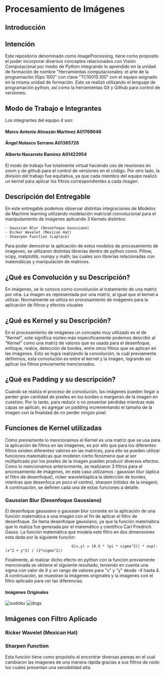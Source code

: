 # Procesamiento de Imágenes
## Introducción
## Intención
Este repositorio denominado como ImageProcessing, tiene como proposito el poder incorporar diversos conceptos relacionados con Visión Computacional por medio de Python integrando lo aprendido en la unidad de formación de nombre "Herramientas computacionales: el arte de la programación (Gpo 100)" con clave "TC1001S.100" con el equipo asignado en la misma unidad de formación.
Esto se realizó utilizando el lenguaje de programación python, así como la herramientas Git y Github para control de versiones.
## Modo de Trabajo e Integrantes
Los integrantes del equipo 4 son:
#### Marco Antonio Almazán Martínez A01769046
#### Ángel Nolasco Serrano A01365726
#### Alberto Navarrete Ramírez A01422954

El modo de trabajo fue totalmente virtual haciendo uso de reuniones en zoom y de github para el control de versiones en el código. Por otro lado, la división del trabajo fue equitativa, ya que cada miembro del equipo realizó un kernel para aplicar los filtros correspondientes a cada imagen.
## Descripción del Entregable
En este entregable podemos observar distintas integraciones de Modelos de Machine learning utilizando modelación matricial convolucional para el manipulamiento de imágenes aplicando 3 Kernels distintos:

    - Gaussian Blur (Desenfoque Gaussiano)
    - Ricker Wavelet (Mexican Hat)
    - Shaarpen Function (Laplace)

Para poder demostrar la aplicación de estos modelos de procesamiento de imagenes, se utilizaron distintas librerias dentro de python como: Pillow, scipy, matplotlib, numpy y math; las cuales son librerias relacionadas con matemáticas y manipulación de matrices.
## ¿Qué es Convolución y su Descripción?
En imágenes, se le conoce como convolución al tratamiento de una matríz por otra. La imagen es representada por una matríz, al igual que
el kernel a utilizar. Normalmente se utiliza en procesamiento de imágenes para la aplicación de filtros y efectos visuales 
## ¿Qué es Kernel y su Descripción?
En el procesamiento de imágenes un concepto muy utilizado es el de "Kernel", este significa núcleo más especificamente podemos describir al "Kernel" como una matriz de valores que es usada para el desenfoque, enfoque, realce, detección de bordes, entre otros filtros que se aplican en las imágenes. Esto se logra realizando la convolución, la cuál previamente definimos, esta convolución es entre el kernel y la imagen, logrando así aplicar los filtros previamente mencionados.
## ¿Qué es Padding y su descripción?
Cuando se realiza el proceso de convolución, las imágenes pueden llegar a perder gran cantidad de pixeles en los bordes o margenes de la imagen en cuestión. Por lo tanto, para reducir o no presentar pérdidas mientras más capas se aplican, es agregar un padding incrementando el tamaño de la imagen con la finalidad de no perder ningún píxel.
## Funciones de Kernel utilizadas
Cómo previamente lo mencionamos el Kernel es una matriz que se usa para la aplicación de filtros en las imágenes, es por ello que para los diferentes filtros existen diferentes valores en las matrices, para ello se pueden utilizar funciones matemáticas que modelen cierto fenómeno que al ser múltiplicado por los píxeles de la imagen pueden producir diversos efectos. Como lo mencionamos anteriormente, se realizaron 3 filtros para el procesamiento de imágenes, en este caso utilizamos : gaussian blur (aplica el filtro de desenfoque), ricker wavelet(aplica la detección de bordes, mientras que desenfoca un poco el centro), sharpen (nitidez de la imagen). A continuación, se definen cada una de estas funciones a detalle.
### Gaussian Blur (Desenfoque Gaussiano)
El desenfoque gaussiano o gaussian blur consiste en la aplicación de una función matemática a una imagen con el fin de aplicar el filtro de desenfoque. Se llama desenfoque gaussiano, ya que la función matemática que lo realiza fue generada por el matemático y científico Carl Friedrich Gauss. La función matemática que modela este filtro en dos dimensiones esta dada por la siguiente función: 

                                  G(x,y) = (0.5 * (pi * sigma^2)) * exp(-(x^2 + y^2) / (2*sigma^2))

Finalmente, al realizar dicho efecto en python con la función previamente mencionada se obtiene el siguiente resultado, teniendo en cuenta una sigma con valor de 9 y un rango de valores para "x" y "y" desde -4 hasta 4. A continuación, se muestran la imágenes originales y la imágenes con el filtro aplicado para ver las diferencias.

#### Imágenes Originales
![sudoku](https://user-images.githubusercontent.com/57366623/160148671-61c91105-3d51-4586-8344-f7ba226baaed.jpg) 
![dogs](https://user-images.githubusercontent.com/57366623/160148765-ab0e3b9c-792a-44a2-a149-b27be12cdd17.png)

## Imágenes con Filtro Aplicado

### Ricker Wavelet (Mexican Hat)
### Sharpen Function 
Esta función tiene como propóstio el encontrar diversas pareas en el cual cambiaron las imagenes de una manera rápida gracias a sus filtros de ruido los cuales presentan una sensibilidad alta.
